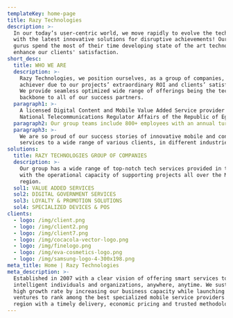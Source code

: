 ```yaml
---
templateKey: home-page
title: Razy Technologies
description: >-
  In our today’s user-centric world, we move rapidly to evolve the tech industry
  with the latest innovative solutions for disruptive achievements! Our tech
  gurus spend the most of their time developing state of the art technologies to
  enhance our clients' satisfaction.
short_desc:
  title: WHO WE ARE
  description: >-
    Razy Technologies, we position ourselves, as a group of companies, a super
    achiever due to our projects’ extraordinary ROI and clients’ satisfaction.
    We provide seamless optimized wide range of offerings being the tech
    backbone to all of our success partners.
  paragraph1: >-
    A licensed Digital Content and Mobile Value Added Service provider by the
    National Telecommunications Regulator Affairs of the Republic of Egypt.
  paragraph2: Our group teams include 800+ employees with an annual turnover of $250M+
  paragraph3: >-
    We are so proud of our success stories of innovative mobile and consultancy
    services to a wide range of various clients, in different industries.
solutions:
  title: RAZY TECHNOLOGIES GROUP OF COMPANIES
  description: >-
    Our group has a wide range of top-notch tech services provided in the market
    with the operational capacity of supporting projects all over the MENA
    region.
  sol1: VALUE ADDED SERVICES
  sol2: DIGITAL GOVERNMENT SERVICES
  sol3: LOYALTY & PROMOTION SOLUTIONS
  sol4: SPECIALIZED DEVICES & POS
clients:
  - logo: /img/client.png
  - logo: /img/client2.png
  - logo: /img/client7.png
  - logo: /img/cocacola-vector-logo.png
  - logo: /img/finelogo.png
  - logo: /img/eva-cosmetics-logo.png
  - logo: /img/samsung-logo-4-300x198.png
meta_title: Home | Razy Technologies
meta_description: >-
  Established in 2007 with a clear vision of offering smart services to serve
  intelligent individuals and organizations, anywhere, anytime. We sustained a
  high growth rate by increasing our business capacity while launching new
  ventures to rank among the best specialized mobile service providers in the
  region with a timely delivery, economic pricing and trusted methodologies.
---
```


